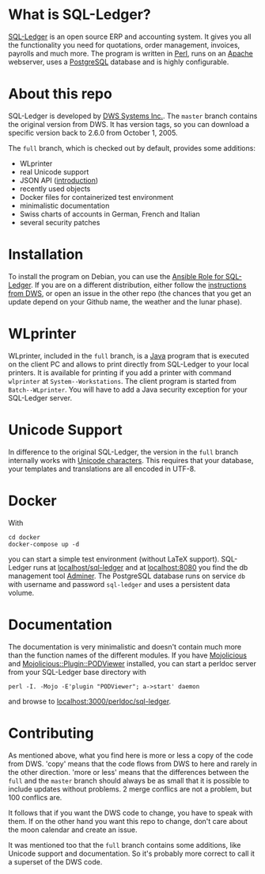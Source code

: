# What is SQL-Ledger?

[SQL-Ledger](https://sql-ledger.com) is an open source ERP and accounting
system. It gives you all the functionality you need for quotations, order
management, invoices, payrolls and much more. The program is written in
[Perl](https://www.perl.org), runs on an [Apache](https://httpd.apache.org)
webserver, uses a [PostgreSQL](https://www.postgresql.org) database and is
highly configurable.

# About this repo

SQL-Ledger is developed by [DWS Systems Inc.](https://sql-ledger.com). The
`master` branch contains the original version from DWS. It has version tags, so
you can download a specific version back to 2.6.0 from October 1, 2005.

The `full` branch, which is checked out by default, provides some additions:

* WLprinter
* real Unicode support
* JSON API ([introduction](doc/api.md))
* recently used objects
* Docker files for containerized test environment
* minimalistic documentation
* Swiss charts of accounts in German, French and Italian
* several security patches

# Installation

To install the program on Debian, you can use the [Ansible Role for
SQL-Ledger](https://github.com/Tekki/ansible-sql-ledger). If you are on a
different distribution, either follow the [instructions from
DWS](https://sql-ledger.com/cgi-bin/nav.pl?page=source/readme.txt&title=README),
or open an issue in the other repo (the chances that you get an update depend
on your Github name, the weather and the lunar phase).

# WLprinter

WLprinter, included in the `full` branch, is a [Java](https://java.com) program
that is executed on the client PC and allows to print directly from SQL-Ledger
to your local printers. It is available for printing if you add a printer with
command `wlprinter` at `System--Workstations`. The client program is started
from `Batch--WLprinter`. You will have to add a Java security exception for
your SQL-Ledger server.

# Unicode Support

In difference to the original SQL-Ledger, the version in the `full` branch
internally works with [Unicode
characters](https://perldoc.perl.org/perlunicode.html). This requires that your
database, your templates and translations are all encoded in UTF-8.

# Docker

With

    cd docker
    docker-compose up -d

you can start a simple test environment (without LaTeX support). SQL-Ledger
runs at [localhost/sql-ledger](http://localhost/sql-ledger) and at
[localhost:8080](http://localhost:8080) you find the db management tool
[Adminer](https://www.adminer.org). The PostgreSQL database runs on service `db`
with username and password `sql-ledger` and uses a persistent data volume.

# Documentation

The documentation is very minimalistic and doesn't contain much more than the
function names of the different modules. If you have
[Mojolicious](https://metacpan.org/pod/Mojolicious) and
[Mojolicious::Plugin::PODViewer](https://metacpan.org/pod/Mojolicious::Plugin::PODViewer)
installed, you can start a perldoc server from your SQL-Ledger base directory
with

    perl -I. -Mojo -E'plugin "PODViewer"; a->start' daemon

and browse to
[localhost:3000/perldoc/sql-ledger](http://localhost:3000/perldoc/sql-ledger).

# Contributing

As mentioned above, what you find here is more or less a copy of the code from
DWS. 'copy' means that the code flows from DWS to here and rarely in the other
direction. 'more or less' means that the differences between the `full` and the
`master` branch should always be as small that it is possible to include
updates without problems. 2 merge conflics are not a problem, but 100 conflics
are.

It follows that if you want the DWS code to change, you have to speak with
them. If on the other hand you want this repo to change, don't care about the
moon calendar and create an issue.

It was mentioned too that the `full` branch contains some additions, like
Unicode support and documentation. So it's probably more correct to call it a
superset of the DWS code.
